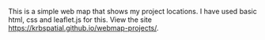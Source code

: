 This is a simple web map that shows my project locations. I have used basic html, css and leaflet.js for this. View the site https://krbspatial.github.io/webmap-projects/.

